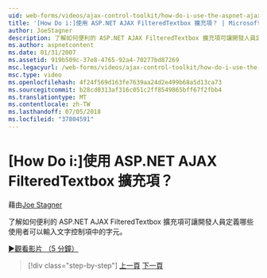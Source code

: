 ```yaml
---
uid: web-forms/videos/ajax-control-toolkit/how-do-i-use-the-aspnet-ajax-filteredtextbox-extender
title: '[How Do i:]使用 ASP.NET AJAX FilteredTextbox 擴充項？ | Microsoft Docs'
author: JoeStagner
description: 了解如何便利的 ASP.NET AJAX FilteredTextbox 擴充項可讓開發人員定義哪些使用者可以輸入文字控制項中的字元。
ms.author: aspnetcontent
ms.date: 01/31/2007
ms.assetid: 919b509c-37e8-4765-92a4-70277bd87269
msc.legacyurl: /web-forms/videos/ajax-control-toolkit/how-do-i-use-the-aspnet-ajax-filteredtextbox-extender
msc.type: video
ms.openlocfilehash: 4f24f569d163fe7639aa24d2e499b68a5d13ca73
ms.sourcegitcommit: b28cd0313af316c051c2ff8549865bff67f2fbb4
ms.translationtype: MT
ms.contentlocale: zh-TW
ms.lasthandoff: 07/05/2018
ms.locfileid: "37804591"
---
```

<a name="how-do-i-use-the-aspnet-ajax-filteredtextbox-extender"></a>[How Do i:]使用 ASP.NET AJAX FilteredTextbox 擴充項？
====================
藉由[Joe Stagner](https://github.com/JoeStagner)

了解如何便利的 ASP.NET AJAX FilteredTextbox 擴充項可讓開發人員定義哪些使用者可以輸入文字控制項中的字元。

[&#9654;觀看影片 （5 分鐘）](https://channel9.msdn.com/Blogs/ASP-NET-Site-Videos/how-do-i-use-the-aspnet-ajax-filteredtextbox-extender)

> [!div class="step-by-step"]
> [上一頁](how-do-i-use-the-aspnet-ajax-dynamicpopulate-extender.md)
> [下一頁](how-do-i-use-the-aspnet-ajax-hovermenu-extender.md)
